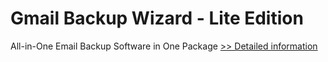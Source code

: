 # Gmail Backup Wizard - Lite Edition
All-in-One Email Backup Software in One Package
[>> Detailed information](https://secure.shareit.com/shareit/product.html?productid=300983011&affiliateid=200057808)